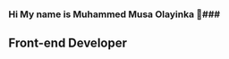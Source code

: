 ### Hi My name is Muhammed Musa Olayinka 👋###

## Front-end Developer
<!--
**isdevmuhammed/isdevmuhammed** is a ✨ _special_ ✨ repository because its `README.md` (this file) appears on your GitHub profile.

- 🌍  I'm based in Lagos, Nigeria.
- 🌱 I’m currently learning Blockchain and Solidity
- 👯 I’m looking to collaborate on ...
- 🤔 I’m looking for help with ...
- 💬 Ask me about ...
- 📫 How to reach me: ...
- 😄 Pronouns: ...
- ⚡ Fun fact: ...
-->
